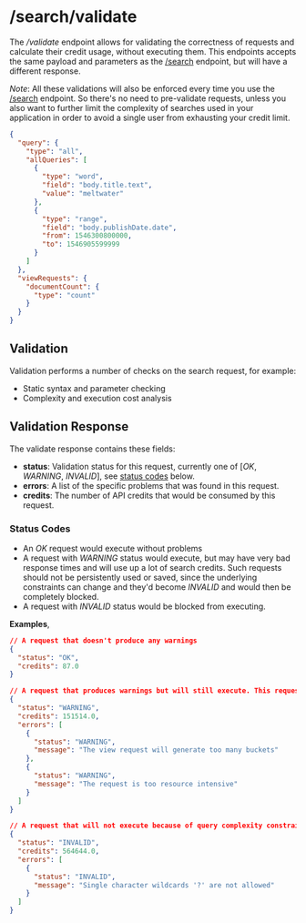 # /search/validate

The */validate* endpoint allows for validating the correctness of requests and calculate their credit usage, without executing them. This endpoints accepts the same payload and parameters as the [/search](api-post-search.md) endpoint, but will have a different response. 

*Note*: All these validations will also be enforced every time you use the  [/search](api-post-search.md) endpoint. So there's no need to pre-validate requests, unless you also want to further limit the complexity of searches used in your application in order to avoid a single user from exhausting your credit limit.

```json
{
  "query": {
    "type": "all",
    "allQueries": [
      {
        "type": "word",
        "field": "body.title.text",
        "value": "meltwater"
      },
      {
        "type": "range",
        "field": "body.publishDate.date",
        "from": 1546300800000,
        "to": 1546905599999
      }
    ]
  },
  "viewRequests": {
    "documentCount": {
      "type": "count"
    }
  }
}
```



## Validation

Validation performs a number of checks on the search request, for example:

* Static syntax and parameter checking
* Complexity and execution cost analysis

## Validation Response
The validate response contains these fields:

* **status**: Validation status for this request, currently one of [*OK*, *WARNING*, *INVALID*], see [status codes](validation/error-codes.md#section-status-codes) below.
* **errors**: A list of the specific problems that was found in this request.
* **credits**: The number of API credits that would be consumed by this request.

### Status Codes
* An *OK* request would execute without problems
* A request with *WARNING* status would execute, but may have very bad response times and will use up a lot of search credits. Such requests should not be persistently used or saved, since the underlying constraints can change and they'd become *INVALID* and would then be completely blocked.
* A request with *INVALID* status would be blocked from executing.

**Examples**,
```json
// A request that doesn't produce any warnings
{
  "status": "OK",
  "credits": 87.0
}

// A request that produces warnings but will still execute. This request should not be used or saved, as it may be completely blocked at a later point without notice.
{
  "status": "WARNING",
  "credits": 151514.0,  
  "errors": [
    {
      "status": "WARNING",
      "message": "The view request will generate too many buckets"
    },
    {
      "status": "WARNING",
      "message": "The request is too resource intensive"
    }
  ]
}

// A request that will not execute because of query complexity constraints.
{
  "status": "INVALID",
  "credits": 564644.0,
  "errors": [
    {
      "status": "INVALID",
      "message": "Single character wildcards '?' are not allowed"
    }
  ]
}
```

